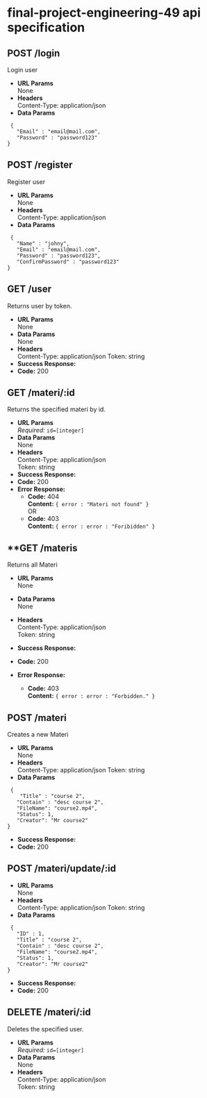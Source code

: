 # final-project-engineering-49 api specification

## **POST /login**

Login user

- **URL Params**  
  None
- **Headers**  
  Content-Type: application/json
- **Data Params**

```
 {
   "Email" : "email@mail.com",
   "Password" : "password123"
}
```

## **POST /register**

Register user

- **URL Params**  
  None
- **Headers**  
  Content-Type: application/json
- **Data Params**

```
 {
   "Name" : "johny",
   "Email" : "email@mail.com",
   "Password" : "password123",
   "ConfirmPassword" : "password123"
}
```

## **GET /user**

Returns user by token.

- **URL Params**  
  None
- **Data Params**  
  None
- **Headers**  
  Content-Type: application/json
  Token: string
- **Success Response:**
- **Code:** 200

## **GET /materi/:id**

Returns the specified materi by id.

- **URL Params**  
  _Required:_ `id=[integer]`
- **Data Params**  
  None
- **Headers**  
  Content-Type: application/json  
  Token: string
- **Success Response:**
- **Code:** 200
- **Error Response:**
  - **Code:** 404  
    **Content:** `{ error : "Materi not found" }`  
    OR
  - **Code:** 403  
    **Content:** `{ error : error : "Foribidden" }`

## \*\*GET /materis

Returns all Materi

- **URL Params**  
  None
- **Data Params**  
  None
- **Headers**  
  Content-Type: application/json  
  Token: string
- **Success Response:**
- **Code:** 200

- **Error Response:**
  - **Code:** 403  
    **Content:** `{ error : error : "Forbidden." }`

## **POST /materi**

Creates a new Materi

- **URL Params**  
  None
- **Headers**  
  Content-Type: application/json
  Token: string
- **Data Params**

```
 {
    "Title" : "course 2",
   "Contain" : "desc course 2",
   "FileName": "course2.mp4",
   "Status": 1,
   "Creator": "Mr course2"
}
```

- **Success Response:**
- **Code:** 200

## **POST /materi/update/:id**

- **URL Params**  
  None
- **Headers**  
  Content-Type: application/json
  Token: string
- **Data Params**

```
 {
   "ID" : 1,
   "Title" : "course 2",
   "Contain" : "desc course 2",
   "FileName": "course2.mp4",
   "Status": 1,
   "Creator": "Mr course2"
}
```

- **Success Response:**
- **Code:** 200

## **DELETE /materi/:id**

Deletes the specified user.

- **URL Params**  
  _Required:_ `id=[integer]`
- **Data Params**  
  None
- **Headers**  
  Content-Type: application/json  
  Token: string
